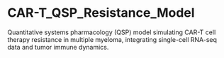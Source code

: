 # CAR-T_QSP_Resistance_Model
Quantitative systems pharmacology (QSP) model simulating CAR-T cell therapy resistance in multiple myeloma, integrating single-cell RNA-seq data and tumor immune dynamics.
